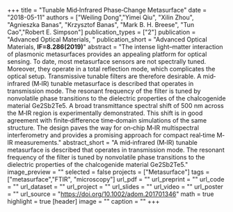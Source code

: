 +++
title = "Tunable Mid‐Infrared Phase‐Change Metasurface"
date = "2018-05-11"
authors = ["Weiling Dong","Yimei Qiu", "Xilin Zhou", "Agnieszka Banas", "Krzysztof Banas", "Mark B. H. Breese", "Tun Cao","Robert E. Simpson"]
publication_types = ["2"]
publication = "Advanced Optical Materials, "
publication_short = "Advanced Optical Materials, **IF=8.286(2019)**"
abstract = "The intense light–matter interaction of plasmonic metasurfaces provides an appealing platform for optical sensing. To date, most metasurface sensors are not spectrally tuned. Moreover, they operate in a total reflection mode, which complicates the optical setup. Transmissive tunable filters are therefore desirable. A mid‐infrared (M‐IR) tunable metasurface is described that operates in transmission mode. The resonant frequency of the filter is tuned by nonvolatile phase transitions to the dielectric properties of the chalcogenide material Ge2Sb2Te5. A broad transmittance spectral shift of 500 nm across the M‐IR region is experimentally demonstrated. This shift is in good agreement with finite‐difference time‐domain simulations of the same structure. The design paves the way for on‐chip M‐IR multispectral interferometry and provides a promising approach for compact real‐time M‐IR measurements."
abstract_short = "A mid‐infrared (M‐IR) tunable metasurface is described that operates in transmission mode. The resonant frequency of the filter is tuned by nonvolatile phase transitions to the dielectric properties of the chalcogenide material Ge2Sb2Te5."
image_preview = ""
selected = false
projects = ["Metasurface"]
tags = ["metasurface","FTIR", "microscopy"]
url_pdf = ""
url_preprint = ""
url_code = ""
url_dataset = ""
url_project = ""
url_slides = ""
url_video = ""
url_poster = ""
url_source = "https://doi.org/10.1002/adom.201701346"
math = true
highlight = true
[header]
image = ""
caption = ""
+++

